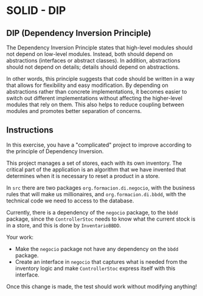 # SOLID - DIP

## DIP (Dependency Inversion Principle)

The Dependency Inversion Principle states that high-level modules should not depend on low-level modules. Instead, both should depend on abstractions (interfaces or abstract classes). In addition, abstractions should not depend on details; details should depend on abstractions.   

In other words, this principle suggests that code should be written in a way that allows for flexibility and easy modification. By depending on abstractions rather than concrete implementations, it becomes easier to switch out different implementations without affecting the higher-level modules that rely on them. This also helps to reduce coupling between modules and promotes better separation of concerns.   

## Instructions

In this exercise, you have a "complicated" project to improve according to the principle of Dependency Inversion.   

This project manages a set of stores, each with its own inventory. The critical part of the application is an algorithm that we have invented that determines when it is necessary to reset a product in a store.   

In ```src``` there are two packages ```org.formacion.di.negocio```, with the business rules that will make us millionaires, and ```org.formacion.di.bbdd```, with the technical code we need to access to the database.   

Currently, there is a dependency of the ```negocio``` package, to the ```bbdd``` package, since the ```ControllerStoc``` needs to know what the current stock is in a store, and this is done by ```InventarioBBDD```.   

Your work:

- Make the ```negocio``` package not have any dependency on the ```bbdd``` package.
- Create an interface in ```negocio``` that captures what is needed from the inventory logic and make ```ControllerStoc``` express itself with this interface.

Once this change is made, the test should work without modifying anything!   
